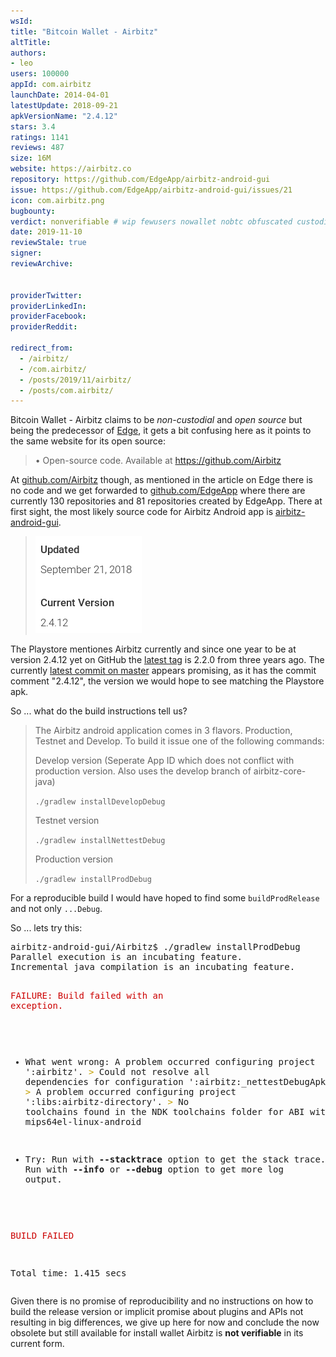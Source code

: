 ```yaml
---
wsId: 
title: "Bitcoin Wallet - Airbitz"
altTitle: 
authors:
- leo
users: 100000
appId: com.airbitz
launchDate: 2014-04-01
latestUpdate: 2018-09-21
apkVersionName: "2.4.12"
stars: 3.4
ratings: 1141
reviews: 487
size: 16M
website: https://airbitz.co
repository: https://github.com/EdgeApp/airbitz-android-gui
issue: https://github.com/EdgeApp/airbitz-android-gui/issues/21
icon: com.airbitz.png
bugbounty: 
verdict: nonverifiable # wip fewusers nowallet nobtc obfuscated custodial nosource nonverifiable reproducible bounty defunct
date: 2019-11-10
reviewStale: true
signer: 
reviewArchive:


providerTwitter: 
providerLinkedIn: 
providerFacebook: 
providerReddit: 

redirect_from:
  - /airbitz/
  - /com.airbitz/
  - /posts/2019/11/airbitz/
  - /posts/com.airbitz/
---
```



Bitcoin Wallet - Airbitz
claims to be *non-custodial* and *open source* but being the predecessor of
[Edge](/edge/), it gets a bit confusing here as it points to the same website
for its open source:

> • Open-source code. Available at https://github.com/Airbitz

At [github.com/Airbitz](https://github.com/Airbitz) though, as mentioned in the
article on Edge there is no code and we get forwarded to
[github.com/EdgeApp](https://github.com/EdgeApp) where there are currently 130
repositories and 81 repositories created by EdgeApp. There at first sight, the
most likely source code for Airbitz Android app is
[airbitz-android-gui](https://github.com/EdgeApp/airbitz-android-gui).

> ![airbitz version on playstore](/images/airbitzVersionPlaystore.png)

The Playstore mentiones Airbitz currently and since one year to be at version
2.4.12 yet on GitHub the
[latest tag](https://github.com/EdgeApp/airbitz-android-gui/tags) is 2.2.0 from
three years ago. The currently
[latest commit on master](https://github.com/EdgeApp/airbitz-android-gui/commit/dab412f05bc3511374c0c8100a63740295cf68f1)
appears promising, as it has the commit comment "2.4.12", the version we would
hope to see matching the Playstore apk.

So ... what do the build instructions tell us?

> The Airbitz android application comes in 3 flavors. Production, Testnet and Develop. To build it issue one of the following commands:
>
> Develop version (Seperate App ID which does not conflict with production version. Also uses the develop branch of airbitz-core-java)
>
> `./gradlew installDevelopDebug`
>
> Testnet version
>
> `./gradlew installNettestDebug`
>
> Production version
>
> `./gradlew installProdDebug`

For a reproducible build I would have hoped to find some `buildProdRelease` and
not only `...Debug`.

So ... lets try this:

<div class="language-plaintext highlighter-rouge">
<div class="highlight">
<pre class="highlight">airbitz-android-gui/Airbitz$ ./gradlew installProdDebug
Parallel execution is an incubating feature.
Incremental java compilation is an incubating feature.

<font color="#CC0000">FAILURE: Build failed with an exception.</font>

* What went wrong:
A problem occurred configuring project &apos;:airbitz&apos;.
<font color="#C4A000">&gt; </font>Could not resolve all dependencies for configuration &apos;:airbitz:_nettestDebugApk&apos;.
   <font color="#C4A000">&gt; </font>A problem occurred configuring project &apos;:libs:airbitz-directory&apos;.
      <font color="#C4A000">&gt; </font>No toolchains found in the NDK toolchains folder for ABI with prefix: mips64el-linux-android

* Try:
Run with <b>--stacktrace</b> option to get the stack trace. Run with <b>--info</b> or <b>--debug</b> option to get more log output.

<font color="#CC0000">BUILD FAILED</font>

Total time: 1.415 secs
</pre>
</div>
</div>

Given there is no promise of reproducibility and no instructions on how to build
the release version or implicit promise about plugins and APIs not resulting in
big differences, we give up here for now and conclude the now obsolete but still
available for install wallet Airbitz is **not verifiable** in its current form.
